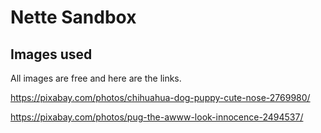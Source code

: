 Nette Sandbox
=============



Images used
------------
All images are free and here are the links.
  
https://pixabay.com/photos/chihuahua-dog-puppy-cute-nose-2769980/

https://pixabay.com/photos/pug-the-awww-look-innocence-2494537/
